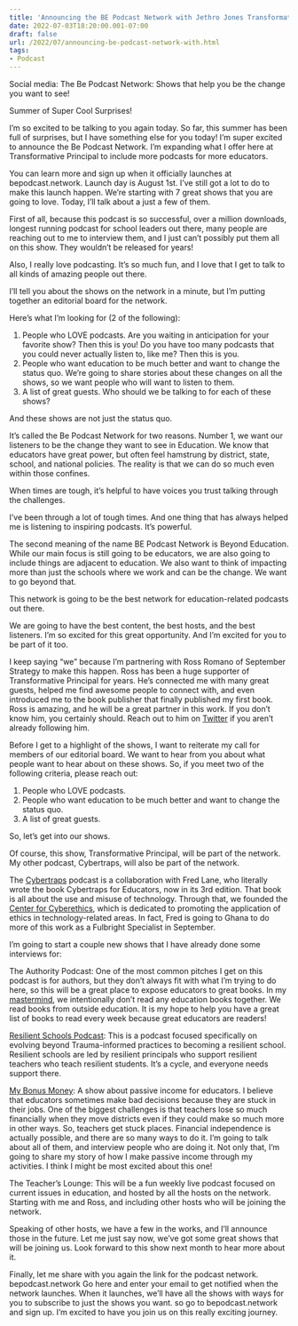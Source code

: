```yaml
---
title: 'Announcing the BE Podcast Network with Jethro Jones Transformative Principal 488'
date: 2022-07-03T18:20:00.001-07:00
draft: false
url: /2022/07/announcing-be-podcast-network-with.html
tags: 
- Podcast
---
```


  

Social media: The Be Podcast Network: Shows that help you be the change you want to see!

Summer of Super Cool Surprises!

I’m so excited to be talking to you again today. So far, this summer has been full of surprises, but I have something else for you today! I’m super excited to announce the Be Podcast Network. I’m expanding what I offer here at Transformative Principal to include more podcasts for more educators.

You can learn more and sign up when it officially launches at bepodcast.network. Launch day is August 1st. I’ve still got a lot to do to make this launch happen. We’re starting with 7 great shows that you are going to love. Today, I’ll talk about a just a few of them.

First of all, because this podcast is so successful, over a million downloads, longest running podcast for school leaders out there, many people are reaching out to me to interview them, and I just can’t possibly put them all on this show. They wouldn’t be released for years!

Also, I really love podcasting. It’s so much fun, and I love that I get to talk to all kinds of amazing people out there.

I’ll tell you about the shows on the network in a minute, but I’m putting together an editorial board for the network.

Here’s what I’m looking for (2 of the following):

1.  People who LOVE podcasts. Are you waiting in anticipation for your favorite show? Then this is you! Do you have too many podcasts that you could never actually listen to, like me? Then this is you.
2.  People who want education to be much better and want to change the status quo. We’re going to share stories about these changes on all the shows, so we want people who will want to listen to them.
3.  A list of great guests. Who should we be talking to for each of these shows?

And these shows are not just the status quo.

It’s called the Be Podcast Network for two reasons. Number 1, we want our listeners to be the change they want to see in Education. We know that educators have great power, but often feel hamstrung by district, state, school, and national policies. The reality is that we can do so much even within those confines.

When times are tough, it’s helpful to have voices you trust talking through the challenges.

I’ve been through a lot of tough times. And one thing that has always helped me is listening to inspiring podcasts. It’s powerful.

The second meaning of the name BE Podcast Network is Beyond Education. While our main focus is still going to be educators, we are also going to include things are adjacent to education. We also want to think of impacting more than just the schools where we work and can be the change. We want to go beyond that.

This network is going to be the best network for education-related podcasts out there.

We are going to have the best content, the best hosts, and the best listeners. I’m so excited for this great opportunity. And I’m excited for you to be part of it too.

I keep saying “we” because I’m partnering with Ross Romano of September Strategy to make this happen. Ross has been a huge supporter of Transformative Principal for years. He’s connected me with many great guests, helped me find awesome people to connect with, and even introduced me to the book publisher that finally published my first book. Ross is amazing, and he will be a great partner in this work. If you don’t know him, you certainly should. Reach out to him on [Twitter](https://twitter.com/rossbromano) if you aren’t already following him.

Before I get to a highlight of the shows, I want to reiterate my call for members of our editorial board. We want to hear from you about what people want to hear about on these shows. So, if you meet two of the following criteria, please reach out:

1.  People who LOVE podcasts.
2.  People who want education to be much better and want to change the status quo.
3.  A list of great guests.

So, let’s get into our shows.

Of course, this show, Transformative Principal, will be part of the network. My other podcast, Cybertraps, will also be part of the network.

The [Cybertraps](https://cybertraps.com) podcast is a collaboration with Fred Lane, who literally wrote the book Cybertraps for Educators, now in its 3rd edition. That book is all about the use and misuse of technology. Through that, we founded the [Center for Cyberethics](https://centerforcyberethics.org), which is dedicated to promoting the application of ethics in technology-related areas. In fact, Fred is going to Ghana to do more of this work as a Fulbright Specialist in September.

I’m going to start a couple new shows that I have already done some interviews for:

The Authority Podcast: One of the most common pitches I get on this podcast is for authors, but they don’t always fit with what I’m trying to do here, so this will be a great place to expose educators to great books. In my [mastermind](https://transformativeprincipal.com), we intentionally don’t read any education books together. We read books from outside education. It is my hope to help you have a great list of books to read every week because great educators are readers!

[Resilient Schools Podcast](https://resilientschools.com): This is a podcast focused specifically on evolving beyond Trauma-informed practices to becoming a resilient school. Resilient schools are led by resilient principals who support resilient teachers who teach resilient students. It’s a cycle, and everyone needs support there.

[My Bonus Money](https://mybonusmoney.com): A show about passive income for educators. I believe that educators sometimes make bad decisions because they are stuck in their jobs. One of the biggest challenges is that teachers lose so much financially when they move districts even if they could make so much more in other ways. So, teachers get stuck places. Financial independence is actually possible, and there are so many ways to do it. I’m going to talk about all of them, and interview people who are doing it. Not only that, I’m going to share my story of how I make passive income through my activities. I think I might be most excited about this one!

The Teacher’s Lounge: This will be a fun weekly live podcast focused on current issues in education, and hosted by all the hosts on the network. Starting with me and Ross, and including other hosts who will be joining the network.

Speaking of other hosts, we have a few in the works, and I’ll announce those in the future. Let me just say now, we’ve got some great shows that will be joining us. Look forward to this show next month to hear more about it.

Finally, let me share with you again the link for the podcast network. bepodcast.network Go here and enter your email to get notified when the network launches. When it launches, we’ll have all the shows with ways for you to subscribe to just the shows you want. so go to bepodcast.network and sign up. I’m excited to have you join us on this really exciting journey.
